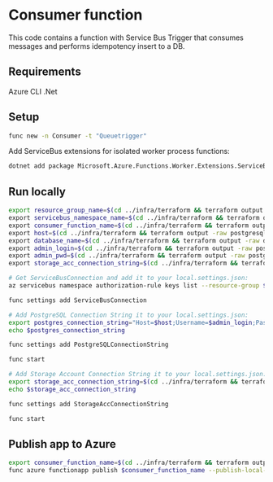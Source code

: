 # Consumer function

This code contains a function with Service Bus Trigger that consumes messages and performs idempotency insert to a DB.

## Requirements

Azure CLI
.Net

## Setup

```bash
func new -n Consumer -t "Queuetrigger"
```

Add ServiceBus extensions for isolated worker process functions:

```bash
dotnet add package Microsoft.Azure.Functions.Worker.Extensions.ServiceBus --version 5.22.0
```

## Run locally

```bash
export resource_group_name=$(cd ../infra/terraform && terraform output -raw resource_group_name) \
export servicebus_namespace_name=$(cd ../infra/terraform && terraform output -raw servicebus_namespace_name) \
export consumer_function_name=$(cd ../infra/terraform && terraform output -raw consumer_function_name) \
export host=$(cd ../infra/terraform && terraform output -raw postgresql_server_host) \
export database_name=$(cd ../infra/terraform && terraform output -raw database_name) \
export admin_login=$(cd ../infra/terraform && terraform output -raw postgresql_server_administrator_login) \
export admin_pwd=$(cd ../infra/terraform && terraform output -raw postgresql_server_admin_password) \
export storage_acc_connection_string=$(cd ../infra/terraform && terraform output -raw storage_acc_connection_string)
```

```bash
# Get ServiceBusConnection and add it to your local.settings.json:
az servicebus namespace authorization-rule keys list --resource-group $resource_group_name --namespace-name $servicebus_namespace_name --name RootManageSharedAccessKey --query primaryConnectionString -o tsv

func settings add ServiceBusConnection
```

```bash
# Add PostgreSQL Connection String it to your local.settings.json:
export postgres_connection_string="Host=$host;Username=$admin_login;Password=$admin_pwd;Database=$database_name;Ssl Mode=Require;"
echo $postgres_connection_string

func settings add PostgreSQLConnectionString
```

```bash
func start
```

```bash
# Add Storage Account Connection String it to your local.settings.json:
export storage_acc_connection_string=$(cd ../infra/terraform && terraform output -raw storage_acc_connection_string)
echo $storage_acc_connection_string

func settings add StorageAccConnectionString
```

```bash
func start
```

## Publish app to Azure

```bash
export consumer_function_name=$(cd ../infra/terraform && terraform output -raw consumer_function_name) && \
func azure functionapp publish $consumer_function_name --publish-local-settings
```
